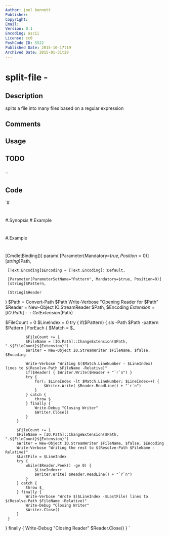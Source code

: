 ```yaml
---
Author: joel bennett
Publisher: 
Copyright: 
Email: 
Version: 0.1
Encoding: ascii
License: cc0
PoshCode ID: 5522
Published Date: 2015-10-17t19
Archived Date: 2015-01-31t20
---
```


# split-file - 

## Description

splits a file into many files based on a regular expression

## Comments



## Usage



## TODO



## 

``

## Code

`#
 #
 #.Synopsis
 #.Example
 #
 #.Example
 #
 
 [CmdletBinding()]
 param(
     [Parameter(Mandatory=$true, Position=0)]
     [string]$Path,
 
     [Text.Encoding]$Encoding = [Text.Encoding]::Default,
 
     [Parameter(ParameterSetName="Pattern", Mandatory=$true, Position=0)]
     [string]$Pattern,
 
     [String]$Header
 
 )
 $Path = Convert-Path $Path
 Write-Verbose "Opening Reader for $Path"
 $Reader = New-Object IO.StreamReader $Path, $Encoding
 $Extension = [IO.Path]::GetExtension($Path)
 
 $FileCount = 0
 $LineIndex = 0
 try {
     if($Pattern) {
         sls -Path $Path -pattern $Pattern | ForEach {
             $Match = $_
 
             $FileCount += 1
             $FileName = [IO.Path]::ChangeExtension($Path, ".${FileCount}${Extension}")
             $Writer = New-Object IO.StreamWriter $FileName, $false, $Encoding
 
             Write-Verbose "Writing $($Match.LineNumber - $LineIndex) lines to $(Resolve-Path $FileName -Relative)"
             if($Header) { $Writer.Write($Header + "`r`n") }
             try {
                 for(; $LineIndex -lt $Match.LineNumber; $LineIndex++) {
                     $Writer.Write( $Reader.ReadLine() + "`r`n")
                 }
             } catch {
                 throw $_
             } finally {
                 Write-Debug "Closing Writer"
                 $Writer.Close()
             }
         }
 
         $FileCount += 1
         $FileName = [IO.Path]::ChangeExtension($Path, ".${FileCount}${Extension}")
         $Writer = New-Object IO.StreamWriter $FileName, $false, $Encoding
         Write-Verbose "Writing the rest to $(Resolve-Path $FileName -Relative)"
         $LastFile = $LineIndex
         try {
             while($Reader.Peek() -ge 0) {
                 $LineIndex++
                 $Writer.Write( $Reader.ReadLine() + "`r`n")
             }
         } catch {
             throw $_
         } finally {
             Write-Verbose "Wrote $($LineIndex -$LastFile) lines to $(Resolve-Path $FileName -Relative)"
             Write-Debug "Closing Writer"
             $Writer.Close()
         }
     }
 } finally {
     Write-Debug "Closing Reader"
     $Reader.Close()
 }
`


